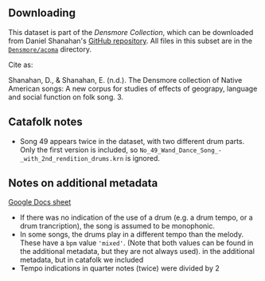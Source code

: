 
Downloading
-----------

This dataset is part of the *Densmore Collection*, which can be downloaded from Daniel Shanahan's [GitHub repository](https://github.com/shanahdt/densmore/). 
All files in this subset are in the [`Densmore/acoma`](https://github.com/shanahdt/densmore/tree/master/Densmore/acoma) directory.

Cite as:

Shanahan, D., & Shanahan, E. (n.d.). The Densmore collection of Native American songs: A new corpus for studies of effects of geograpy, language and social function on folk song. 3.

Catafolk notes
--------------

- Song 49 appears twice in the dataset, with two different drum parts. 
    Only the first version is included, so `No_49_Wand_Dance_Song_-_with_2nd_rendition_drums.krn` is
    ignored.


Notes on additional metadata
----------------------------

[Google Docs sheet](https://docs.google.com/spreadsheets/d/1uzxubs3CQsWIwBBVZgmlWY7vN9xISJ1W5GNxYKsed_U)

- If there was no indication of the use of a drum (e.g. a drum tempo, or a drum trancription),
    the song is assumed to be monophonic.
- In some songs, the drums play in a different tempo than the melody. These have a `bpm` 
value `'mixed'`. (Note that both values can be found in the additional metadata, but they
are not always used).
in the additional metadata, but in catafolk we included
- Tempo indications in quarter notes (twice) were divided by 2

